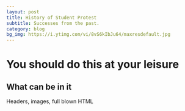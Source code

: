 ```yaml
---
layout: post
title: History of Student Protest
subtitle: Successes from the past.
category: blog
bg_img: https://i.ytimg.com/vi/8vS6kIbJu64/maxresdefault.jpg
---
```


You should do this at your leisure
==================================

## What can be in it

Headers, images, full blown HTML
